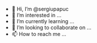 - 👋 Hi, I’m @sergiupapuc
- 👀 I’m interested in ...
- 🌱 I’m currently learning ...
- 💞️ I’m looking to collaborate on ...
- 📫 How to reach me ...

<!---
sergiupapuc/sergiupapuc is a ✨ special ✨ repository because its `README.md` (this file) appears on your GitHub profile.
You can click the Preview link to take a look at your changes.
--->
